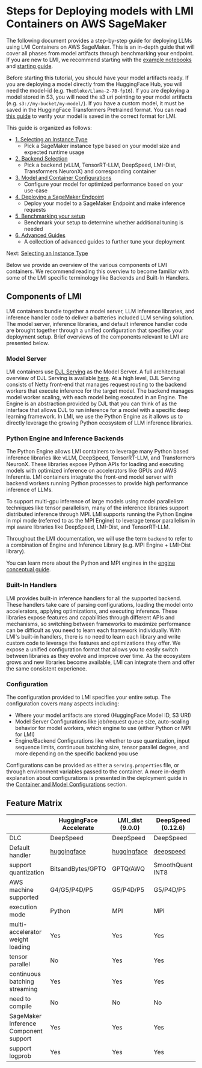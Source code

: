 # Steps for Deploying models with LMI Containers on AWS SageMaker

The following document provides a step-by-step guide for deploying LLMs using LMI Containers on AWS SageMaker.
This is an in-depth guide that will cover all phases from model artifacts through benchmarking your endpoint.
If you are new to LMI, we recommend starting with the [example notebooks](../README.md#sample-notebooks) and [starting guide](../user_guides/starting-guide.md).

Before starting this tutorial, you should have your model artifacts ready.
If you are deploying a model directly from the HuggingFace Hub, you will need the model-id (e.g. `TheBloke/Llama-2-7B-fp16`).
If you are deploying a model stored in S3, you will need the s3 uri pointing to your model artifacts (e.g. `s3://my-bucket/my-model/`).
If you have a custom model, it must be saved in the HuggingFace Transformers Pretrained format.
You can read [this guide](model-artifacts.md) to verify your model is saved in the correct format for LMI.

This guide is organized as follows:

- [1. Selecting an Instance Type](instance-type-selection.md)
  - Pick a SageMaker instance type based on your model size and expected runtime usage 
- [2. Backend Selection](backend-selection.md)
  - Pick a backend (vLLM, TensorRT-LLM, DeepSpeed, LMI-Dist, Transformers NeuronX) and corresponding container
- [3. Model and Container Configurations](configurations.md)
  - Configure your model for optimized performance based on your use-case 
- [4. Deploying a SageMaker Endpoint](deploying-your-endpoint.md)
  - Deploy your model to a SageMaker Endpoint and make inference requests
- [5. Benchmarking your setup](benchmarking-your-endpoint.md)
  - Benchmark your setup to determine whether additional tuning is needed
- [6. Advanced Guides]()
  - A collection of advanced guides to further tune your deployment

Next: [Selecting an Instance Type](instance-type-selection.md)

Below we provide an overview of the various components of LMI containers.
We recommend reading this overview to become familiar with some of the LMI specific terminology like Backends and Built-In Handlers.

## Components of LMI

LMI containers bundle together a model server, LLM inference libraries, and inference handler code to deliver a batteries included LLM serving solution.
The model server, inference libraries, and default inference handler code are brought together through a unified configuration that specifies your deployment setup.
Brief overviews of the components relevant to LMI are presented below.

### Model Server
LMI containers use [DJL Serving](https://github.com/deepjavalibrary/djl-serving) as the Model Server.
A full architectural overview of DJL Serving is available [here](https://github.com/deepjavalibrary/djl-serving/blob/master/serving/docs/architecture.md).
At a high level, DJL Serving consists of Netty front-end that manages request routing to the backend workers that execute inference for the target model.
The backend manages model worker scaling, with each model being executed in an Engine.
The Engine is an abstraction provided by DJL that you can think of as the interface that allows DJL to run inference for a model with a specific deep learning framework.
In LMI, we use the Python Engine as it allows us to directly leverage the growing Python ecosystem of LLM inference libraries.

### Python Engine and Inference Backends
The Python Engine allows LMI containers to leverage many Python based inference libraries like vLLM, DeepSpeed, TensorRT-LLM, and Transformers NeuronX.
These libraries expose Python APIs for loading and executing models with optimized inference on accelerators like GPUs and AWS Inferentia.
LMI containers integrate the front-end model server with backend workers running Python processes to provide high performance inference of LLMs.

To support multi-gpu inference of large models using model parallelism techniques like tensor parallelism, many of the inference libraries support distributed inference through MPI.
LMI supports running the Python Engine in mpi mode (referred to as the MPI Engine) to leverage tensor parallelism in mpi aware libraries like DeepSpeed, LMI-Dist, and TensorRT-LLM.

Throughout the LMI documentation, we will use the term `backend` to refer to a combination of Engine and Inference Library (e.g. MPI Engine + LMI-Dist library).

You can learn more about the Python and MPI engines in the [engine conceptual guide](../conceptual_guide/lmi_engine.md).

### Built-In Handlers
LMI provides built-in inference handlers for all the supported backend.
These handlers take care of parsing configurations, loading the model onto accelerators, applying optimizations, and executing inference.
These libraries expose features and capabilities through different APIs and mechanisms, so switching between frameworks to maximize performance can be difficult as you need to learn each framework individually.
With LMI's built-in handlers, there is no need to learn each library and write custom code to leverage the features and optimizations they offer.
We expose a unified configuration format that allows you to easily switch between libraries as they evolve and improve over time.
As the ecosystem grows and new libraries become available, LMI can integrate them and offer the same consistent experience.

### Configuration

The configuration provided to LMI specifies your entire setup. The configuration covers many aspects including:

* Where your model artifacts are stored (HuggingFace Model ID, S3 URI)
* Model Server Configurations like job/request queue size, auto-scaling behavior for model workers, which engine to use (either Python or MPI for LMI)
* Engine/Backend Configurations like whether to use quantization, input sequence limits, continuous batching size, tensor parallel degree, and more depending on the specific backend you use

Configurations can be provided as either a `serving.properties` file, or through environment variables passed to the container.
A more in-depth explanation about configurations is presented in the deployment guide in the [Container and Model Configurations](configurations.md) section.

## Feature Matrix

|                                       | HuggingFace Accelerate                                                                                                       | LMI_dist (9.0.0)                                                                                                             | DeepSpeed (0.12.6)                                                                                                       | TensorRTLLM (0.8.0)                                                                                                           | TransformersNeuronX (2.18.0)                                                                                                                  | vLLM (0.3.3)                                                                                                                 |
|---------------------------------------|------------------------------------------------------------------------------------------------------------------------------|------------------------------------------------------------------------------------------------------------------------------|--------------------------------------------------------------------------------------------------------------------------|-------------------------------------------------------------------------------------------------------------------------------|-----------------------------------------------------------------------------------------------------------------------------------------------|------------------------------------------------------------------------------------------------------------------------------|
| DLC                                   | DeepSpeed                                                                                                                    | DeepSpeed                                                                                                                    | DeepSpeed                                                                                                                | LMI TRTLLM                                                                                                                    | LMI Neuron                                                                                                                                    | DeepSpeed                                                                                                                    |
| Default handler                       | [huggingface](https://github.com/deepjavalibrary/djl-serving/blob/0.27.0-dlc/engines/python/setup/djl_python/huggingface.py) | [huggingface](https://github.com/deepjavalibrary/djl-serving/blob/0.27.0-dlc/engines/python/setup/djl_python/huggingface.py) | [deepspeed](https://github.com/deepjavalibrary/djl-serving/blob/0.27.0-dlc/engines/python/setup/djl_python/deepspeed.py) | [tensorrtllm](https://github.com/deepjavalibrary/djl-serving/blob/0.27.0-dlc/engines/python/setup/djl_python/tensorrt_llm.py) | [transformersneuronx](https://github.com/deepjavalibrary/djl-serving/blob/0.27.0-dlc/engines/python/setup/djl_python/transformers_neuronx.py) | [huggingface](https://github.com/deepjavalibrary/djl-serving/blob/0.27.0-dlc/engines/python/setup/djl_python/huggingface.py) |
| support quantization                  | BitsandBytes/GPTQ                                                                                                            | GPTQ/AWQ                                                                                                                     | SmoothQuant INT8                                                                                                         | SmoothQuant, AWQ, GPTQ                                                                                                        | INT8                                                                                                                                          | GPTQ/AWQ                                                                                                                     |
| AWS machine supported                 | G4/G5/P4D/P5                                                                                                                 | G5/P4D/P5                                                                                                                    | G5/P4D/P5                                                                                                                | G5/P4D/P5                                                                                                                     | INF2/TRN1                                                                                                                                     | G4/G5/P4D/P5                                                                                                                 |
| execution mode                        | Python                                                                                                                       | MPI                                                                                                                          | MPI                                                                                                                      | MPI                                                                                                                           | Python                                                                                                                                        | Python                                                                                                                       |
| multi-accelerator weight loading      | Yes                                                                                                                          | Yes                                                                                                                          | Yes                                                                                                                      | Yes                                                                                                                           | Yes                                                                                                                                           | Yes                                                                                                                          |
| tensor parallel                       | No                                                                                                                           | Yes                                                                                                                          | Yes                                                                                                                      | Yes                                                                                                                           | Yes                                                                                                                                           | Yes                                                                                                                          |
| continuous batching streaming         | Yes                                                                                                                          | Yes                                                                                                                          | Yes                                                                                                                      | Yes                                                                                                                           | Yes                                                                                                                                           | Yes                                                                                                                          |
| need to compile                       | No                                                                                                                           | No                                                                                                                           | No                                                                                                                       | Yes                                                                                                                           | Yes                                                                                                                                           | No                                                                                                                           |
| SageMaker Inference Component support | Yes                                                                                                                          | Yes                                                                                                                          | Yes                                                                                                                      | Yes                                                                                                                           | Yes                                                                                                                                           | Yes                                                                                                                          |
| support logprob                       | Yes                                                                                                                          | Yes                                                                                                                          | Yes                                                                                                                      | Yes                                                                                                                           | No                                                                                                                                            | Yes                                                                                                                          |
